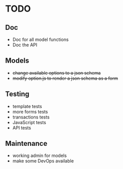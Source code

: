 # TODO

## Doc

* Doc for all model functions
* Doc the API

## Models

* ~~change available options to a json schema~~
* ~~modify option.js to render a json schema as a form~~

## Testing

* template tests
* more forms tests
* transactions tests
* JavaScript tests
* API tests

## Maintenance

* working admin for models
* make some DevOps available
